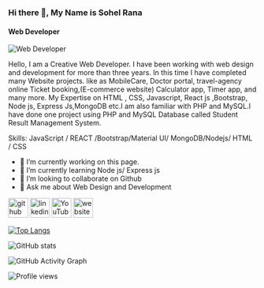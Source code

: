 ### Hi there 👋, My Name is Sohel Rana
#### Web Developer
![Web Developer](https://scontent.fdac99-1.fna.fbcdn.net/v/t1.6435-9/75643595_2198194680473838_6841331437317128192_n.jpg?_nc_cat=101&ccb=1-5&_nc_sid=19026a&_nc_ohc=FDzRNWjHu34AX_F_yk7&_nc_ht=scontent.fdac99-1.fna&oh=45564dac7b12f0f5a0ffa77c7b9e0b32&oe=6152AE7C)

Hello, I am a Creative Web Developer. I have been working with web design and development for more than three years. In this time I have completed many Website projects. like as MobileCare, Doctor portal, travel-agency online Ticket booking,(E-commerce website) Calculator app, Timer app, and many more. My Expertise on HTML , CSS, Javascript, React js ,Bootstrap, Node js, Express Js,MongoDB etc.I am also familiar with PHP and MySQL.I have done one project using PHP and MySQL Database called Student Result Management System.

Skills: JavaScript / REACT /Bootstrap/Material UI/ MongoDB/Nodejs/ HTML / CSS

- 🔭 I’m currently working on this page. 
- 🌱 I’m currently learning Node js/ Express js 
- 👯 I’m looking to collaborate on Github 
- 💬 Ask me about Web Design and Development 


[<img src='https://cdn.jsdelivr.net/npm/simple-icons@3.0.1/icons/github.svg' alt='github' height='40'>](https://github.com/SohelTanbir)  [<img src='https://cdn.jsdelivr.net/npm/simple-icons@3.0.1/icons/linkedin.svg' alt='linkedin' height='40'>](https://www.linkedin.com/in/sohelrana515/)  [<img src='https://cdn.jsdelivr.net/npm/simple-icons@3.0.1/icons/youtube.svg' alt='YouTube' height='40'>](https://www.youtube.com/channel/https://www.youtube.com/channel/UC7EwL5BYEXw23luTius-Wjg/featured)  [<img src='https://cdn.jsdelivr.net/npm/simple-icons@3.0.1/icons/icloud.svg' alt='website' height='40'>](https://sohelrana.netlify.app/)  

[![Top Langs](https://github-readme-stats.vercel.app/api/top-langs/?username=SohelTanbir)](https://github.com/anuraghazra/github-readme-stats)

![GitHub stats](https://github-readme-stats.vercel.app/api?username=SohelTanbir&show_icons=true)  

![GitHub Activity Graph](https://activity-graph.herokuapp.com/graph?username=SohelTanbir)  

![Profile views](https://gpvc.arturio.dev/SohelTanbir)  
